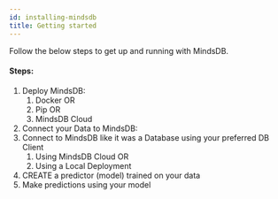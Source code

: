 ```yaml
---
id: installing-mindsdb
title: Getting started
---
```


Follow the below steps to get up and running with MindsDB.


#### Steps:

1.  Deploy MindsDB: 
    1.  Docker OR
    2.  Pip OR
    3.  MindsDB Cloud
2. Connect your Data to MindsDB:
3. Connect to MindsDB like it was a Database using your preferred DB Client
    1. Using MindsDB Cloud OR
    2. Using a Local Deployment
4. CREATE a predictor (model) trained on your data
5. Make predictions using your model

 

